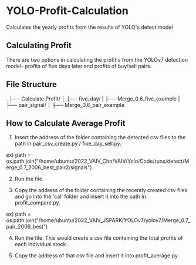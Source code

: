 # YOLO-Profit-Calculation
Calculates the yearly profits from the results of YOLO's detect model


## Calculating Profit

There are two options in calculating the profit's from the YOLOv7 detection model- profits of five days later and profits of buy/sell pairs.


## File Structure

.
├── Calculate Profit/
│    ├── five_day/
|         ├── Merge_0.6_five_example
|    ├── pair_signal/
│         ├── Merge_0.6_pair_example


## How to Calculate Average Profit

1. Insert the address of the folder containing the detected csv files to the path in pair_csv_create.py / five_day_sell.py.

ex) path = os.path.join("/home/ubuntu/2022_VAIV_Cho/VAIV/Yolo/Code/runs/detect/Merge_0.7_2006_best_pair2/signals")

2. Run the file

3. Copy the address of the folder containing the recently created csv files and go into the 'cal' folder and insert it into the path in profit_compare.py.  

ex) path = os.path.join("/home/ubuntu/2022_VAIV_JSPARK/YOLOv7/yolov7/Merge_0.7_pair_2006_best")

4. Run the file. This would create a csv file containing the total profits of each individual stock. 

5. Copy the address of that csv file and insert it into profit_average.py





